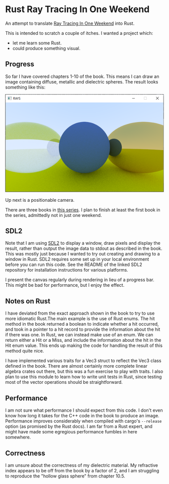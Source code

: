 # Rust Ray Tracing In One Weekend

An attempt to translate [Ray Tracing In One Weekend](https://raytracing.github.io/books/RayTracingInOneWeekend.html)
into Rust.

This is intended to scratch a couple of itches. I wanted a project which:

- let me learn some Rust.
- could produce something visual.

## Progress

So far I have covered chapters 1-10 of the book. This means I can draw an image containing diffuse, metallic and
dielectric spheres. The result looks something like this:

![A screenshot of the running application showing spheres composed of various materials](doc/screenshot-chapter-10.png)

Up next is a positionable camera.

There are three books in [this series](https://raytracing.github.io/). I plan to finish at least the first book in the
series, admittedly not in just one weekend.

## SDL2

Note that I am using [SDL2](https://github.com/Rust-SDL2/rust-sdl2) to display a window, draw pixels and display the
result, rather than output the image data to stdout as described in the book. This was mostly just because I wanted to
try out creating and drawing to a window in Rust. SDL2 requires some set up in your local environment before you can run
this code. See the README of the linked SDL2 repository for installation instructions for various platforms.

I present the canvas regularly during rendering in lieu of a progress bar. This might be bad for performance, but I
enjoy the effect.

## Notes on Rust

I have deviated from the exact approach shown in the book to try to use more idiomatic Rust.The main example is the use
of Rust enums. The hit method in the book returned a boolean to indicate whether a hit occurred, and took in a pointer
to a hit record to provide the information about the hit if there was one. In Rust, we can instead make use of an enum.
We can return either a Hit or a Miss, and include the information about the hit in the Hit enum value. This ends up
making the code for handling the result of this method quite nice.

I have implemented various traits for a Vec3 struct to reflect the Vec3 class defined in the book. There are almost
certainly more complete linear algebra crates out there, but this was a fun exercise to play with traits. I also plan to
use this module to learn how to write unit tests in Rust, since testing most of the vector operations should be
straightforward.

## Performance

I am not sure what performance I should expect from this code. I don't even know how long it takes for the C++ code in
the book to produce an image. Performance improves considerably when compiled with cargo's `--release` option (as
promised by the Rust docs). I am far from a Rust expert, and might have made some egregious performance fumbles in here
somewhere.

## Correctness

I am unsure about the correctness of my dielectric material. My refractive index appears to be off from the book by a
factor of 2, and I am struggling to reproduce the "hollow glass sphere" from chapter 10.5.